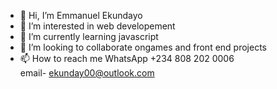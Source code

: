 - 👋 Hi, I’m Emmanuel Ekundayo
- 👀 I’m interested in web developement
- 🌱 I’m currently learning javascript
- 💞️ I’m looking to collaborate ongames and front end projects
- 📫 How to reach me
WhatsApp 
+234 808 202 0006  
email- ekunday00@outlook.com 
 
<!---
EmmanuelEkundayo/EmmanuelEkundayo is a ✨ special ✨ repository because its `README.md` (this file) appears on your GitHub profile.
You can click the Preview link to take a look at your changes.
--->
